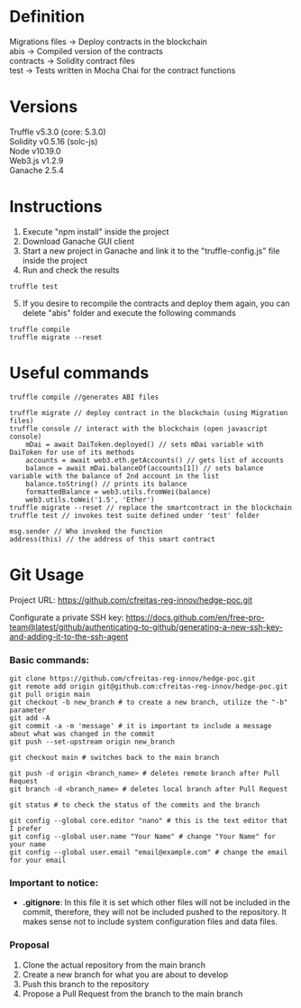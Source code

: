 # Definition
Migrations files → Deploy contracts in the blockchain  
abis → Compiled version of the contracts  
contracts → Solidity contract files  
test → Tests written in Mocha Chai for the contract functions  

# Versions
Truffle v5.3.0 (core: 5.3.0)  
Solidity v0.5.16 (solc-js)  
Node v10.19.0  
Web3.js v1.2.9  
Ganache 2.5.4

# Instructions
1. Execute "npm install" inside the project
2. Download Ganache GUI client
3. Start a new project in Ganache and link it to the "truffle-config.js" file inside the project
4. Run and check the results 
```
truffle test
```
5. If you desire to recompile the contracts and deploy them again, you can delete "abis" folder and execute the following commands  
```
truffle compile
truffle migrate --reset
```
# Useful commands
```
truffle compile //generates ABI files

truffle migrate // deploy contract in the blockchain (using Migration files)
truffle console // interact with the blockchain (open javascript console)
	mDai = await DaiToken.deployed() // sets mDai variable with DaiToken for use of its methods
	accounts = await web3.eth.getAccounts() // gets list of accounts
    balance = await mDai.balanceOf(accounts[1]) // sets balance variable with the balance of 2nd account in the list
    balance.toString() // prints its balance
    formattedBalance = web3.utils.fromWei(balance)
    web3.utils.toWei('1.5', 'Ether')
truffle migrate --reset // replace the smartcontract in the blockchain
truffle test // invokes test suite defined under 'test' folder

msg.sender // Who invoked the function
address(this) // the address of this smart contract

```
# Git Usage
Project URL:
https://github.com/cfreitas-reg-innov/hedge-poc.git

Configurate a private SSH key:
https://docs.github.com/en/free-pro-team@latest/github/authenticating-to-github/generating-a-new-ssh-key-and-adding-it-to-the-ssh-agent

### Basic commands:
```
git clone https://github.com/cfreitas-reg-innov/hedge-poc.git
git remote add origin git@github.com:cfreitas-reg-innov/hedge-poc.git
git pull origin main
git checkout -b new_branch # to create a new branch, utilize the "-b" parameter
git add -A
git commit -a -m 'message' # it is important to include a message about what was changed in the commit
git push --set-upstream origin new_branch

git checkout main # switches back to the main branch

git push -d origin <branch_name> # deletes remote branch after Pull Request
git branch -d <branch_name> # deletes local branch after Pull Request

git status # to check the status of the commits and the branch

git config --global core.editor "nano" # this is the text editor that I prefer
git config --global user.name "Your Name" # change "Your Name" for your name
git config --global user.email "email@example.com" # change the email for your email
```

### Important to notice:
- **.gitignore**: In this file it is set which other files will not be included in the commit, therefore, they will not be included pushed to the repository.
It makes sense not to include system configuration files and data files.

### Proposal
1. Clone the actual repository from the main branch
2. Create a new branch for what you are about to develop
3. Push this branch to the repository
4. Propose a Pull Request from the branch to the main branch


